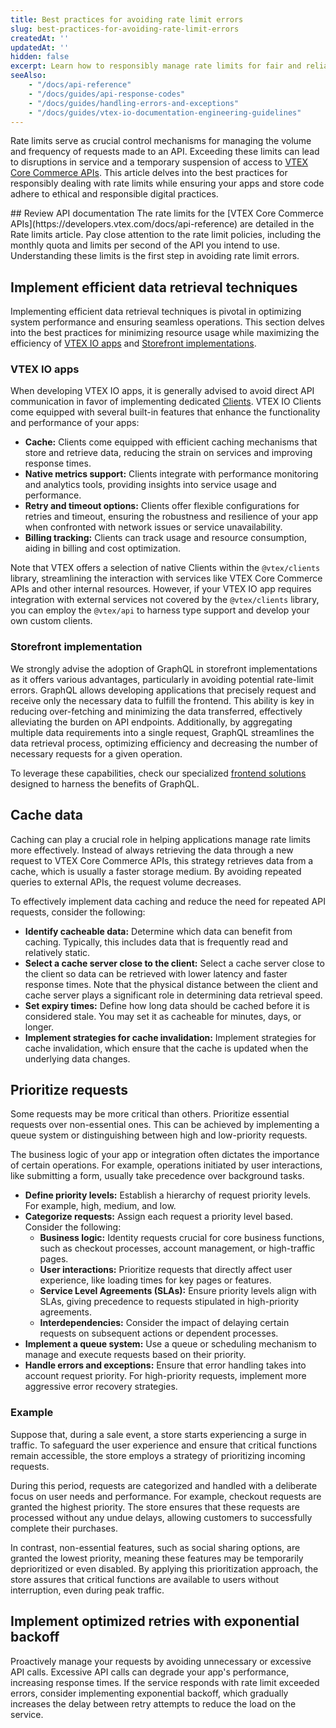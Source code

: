 ```yaml
---
title: Best practices for avoiding rate limit errors
slug: best-practices-for-avoiding-rate-limit-errors
createdAt: ''
updatedAt: ''
hidden: false
excerpt: Learn how to responsibly manage rate limits for fair and reliable usage of VTEX Core Commerce APIs.
seeAlso:
    - "/docs/api-reference"
    - "/docs/guides/api-response-codes"
    - "/docs/guides/handling-errors-and-exceptions"
    - "/docs/guides/vtex-io-documentation-engineering-guidelines"
---
```


Rate limits serve as crucial control mechanisms for managing the volume and frequency of requests made to an API. Exceeding these limits can lead to disruptions in service and a temporary suspension of access to [VTEX Core Commerce APIs](https://developers.vtex.com/docs/api-reference). This article delves into the best practices for responsibly dealing with rate limits while ensuring your apps and store code adhere to ethical and responsible digital practices.

<!--->
## Review API documentation

The rate limits for the [VTEX Core Commerce APIs](https://developers.vtex.com/docs/api-reference) are detailed in the Rate limits article. Pay close attention to the rate limit policies, including the monthly quota and limits per second of the API you intend to use. Understanding these limits is the first step in avoiding rate limit errors.
<!--->

## Implement efficient data retrieval techniques

Implementing efficient data retrieval techniques is pivotal in optimizing system performance and ensuring seamless operations. This section delves into the best practices for minimizing resource usage while maximizing the efficiency of [VTEX IO apps](#vtex-io-apps) and [Storefront implementations](#storefront-implementation).

### VTEX IO apps

When developing VTEX IO apps, it is generally advised to avoid direct API communication in favor of implementing dedicated [Clients](https://developers.vtex.com/docs/guides/vtex-io-documentation-clients). VTEX IO Clients come equipped with several built-in features that enhance the functionality and performance of your apps:

* **Cache:** Clients come equipped with efficient caching mechanisms that store and retrieve data, reducing the strain on services and improving response times.
* **Native metrics support:** Clients integrate with performance monitoring and analytics tools, providing insights into service usage and performance.
* **Retry and timeout options:** Clients offer flexible configurations for retries and timeout, ensuring the robustness and resilience of your app when confronted with network issues or service unavailability.
* **Billing tracking:** Clients can track usage and resource consumption, aiding in billing and cost optimization.

Note that VTEX offers a selection of native Clients within the `@vtex/clients` library, streamlining the interaction with services like VTEX Core Commerce APIs and other internal resources. However, if your VTEX IO app requires integration with external services not covered by the  `@vtex/clients` library, you can employ the  `@vtex/api` to harness type support and develop your own custom clients.

### Storefront implementation

We strongly advise the adoption of GraphQL in storefront implementations as it offers various advantages, particularly in avoiding potential rate-limit errors. GraphQL allows developing applications that precisely request and receive only the necessary data to fulfill the frontend. This ability is key in reducing over-fetching and minimizing the data transferred, effectively alleviating the burden on API endpoints. Additionally, by aggregating multiple data requirements into a single request, GraphQL streamlines the data retrieval process, optimizing efficiency and decreasing the number of necessary requests for a given operation.

To leverage these capabilities, check our specialized [frontend solutions](https://help.vtex.com/tracks/store-development--3fHF3GIjK8UugnQKIakpl9/5DTcawNjc5MovtD7HNqURl) designed to harness the benefits of GraphQL.

## Cache data

Caching can play a crucial role in helping applications manage rate limits more effectively. Instead of always retrieving the data through a new request to VTEX Core Commerce APIs, this strategy retrieves data from a cache, which is usually a faster storage medium. By avoiding repeated queries to external APIs, the request volume decreases.

To effectively implement data caching and reduce the need for repeated API requests, consider the following:

* **Identify cacheable data:** Determine which data can benefit from caching. Typically, this includes data that is frequently read and relatively static.
* **Select a cache server close to the client:** Select a cache server close to the client so data can be retrieved with lower latency and faster response times. Note that the physical distance between the client and cache server plays a significant role in determining data retrieval speed.
* **Set expiry times:** Define how long data should be cached before it is considered stale. You may set it as cacheable for minutes, days, or longer.
* **Implement strategies for cache invalidation:** Implement strategies for cache invalidation, which ensure that the cache is updated when the underlying data changes.

## Prioritize requests

Some requests may be more critical than others. Prioritize essential requests over non-essential ones. This can be achieved by implementing a queue system or distinguishing between high and low-priority requests.

The business logic of your app or integration often dictates the importance of certain operations. For example, operations initiated by user interactions, like submitting a form, usually take precedence over background tasks.

* **Define priority levels:** Establish a hierarchy of request priority levels. For example, high, medium, and low.
* **Categorize requests:** Assign each request a priority level based. Consider the following:
  * **Business logic:** Identity requests crucial for core business functions, such as checkout processes, account management, or high-traffic pages.
  * **User interactions:** Prioritize requests that directly affect user experience, like loading times for key pages or features.
  * **Service Level Agreements (SLAs):** Ensure priority levels align with SLAs, giving precedence to requests stipulated in high-priority agreements.
  * **Interdependencies:** Consider the impact of delaying certain requests on subsequent actions or dependent processes.
* **Implement a queue system:** Use a queue or scheduling mechanism to manage and execute requests based on their priority.
* **Handle errors and exceptions:** Ensure that error handling takes into account request priority. For high-priority requests, implement more aggressive error recovery strategies.

### Example

Suppose that, during a sale event, a store starts experiencing a surge in traffic. To safeguard the user experience and ensure that critical functions remain accessible, the store employs a strategy of prioritizing incoming requests.

During this period, requests are categorized and handled with a deliberate focus on user needs and performance. For example, checkout requests are granted the highest priority. The store ensures that these requests are processed without any undue delays, allowing customers to successfully complete their purchases.

In contrast, non-essential features, such as social sharing options, are granted the lowest priority, meaning these features may be temporarily deprioritized or even disabled. By applying this prioritization approach, the store assures that critical functions are available to users without interruption, even during peak traffic.

## Implement optimized retries with exponential backoff

Proactively manage your requests by avoiding unnecessary or excessive API calls. Excessive API calls can degrade your app's performance, increasing response times. If the service responds with rate limit exceeded errors, consider implementing exponential backoff, which gradually increases the delay between retry attempts to reduce the load on the service.
